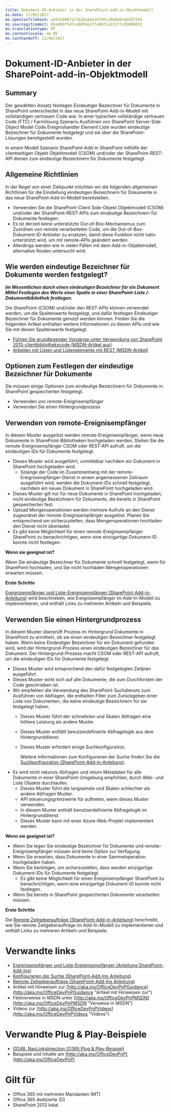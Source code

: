 ```yaml
---
title: Dokument-ID-Anbieter in der SharePoint-add-in-Objektmodell
ms.date: 11/03/2017
ms.openlocfilehash: a20320887a17b26a4eb247b6c2968b82ab5d715b
ms.sourcegitcommit: 65e885f547ca9055617fe0871a13c7fc85086032
ms.translationtype: MT
ms.contentlocale: de-DE
ms.lasthandoff: 11/06/2017
---
```

<a name="document-id-provider-in-the-sharepoint-add-in-model"></a>Dokument-ID-Anbieter in der SharePoint-add-in-Objektmodell
===================================================

<a name="summary"></a>Summary
-------

Der gewählten Ansatz festlegen Eindeutiger Bezeichner für Dokumente in SharePoint unterscheidet in das neue SharePoint-Add-in-Modell mit vollständigen vertrauen Code war. In einer typischen vollständige vertrauen Code (FTC) / Farmlösung Szenario Ausführen von SharePoint Server-Side Object Model Code Ereignishandler Element Liste wurden eindeutige Bezeichner für Dokumente festgelegt und sie über die SharePoint-Lösungen bereitgestellt wurden.

In einem Modell Szenario SharePoint-Add-in SharePoint mithilfe der clientseitigen Objekt Objektmodell (CSOM) und/oder der SharePoint-REST-API dienen zum eindeutige Bezeichnern für Dokumente festgelegt.

<a name="high-level-guidelines"></a>Allgemeine Richtlinien
---------------------

In der Regel von einer Ziehpunkt möchten wir die folgenden allgemeinen Richtlinien für die Einstellung eindeutigen Bezeichnern für Dokumente in das neue SharePoint-Add-in-Modell bereitstellen.

- Verwenden Sie die SharePoint-Client Side-Objekt Objektmodell (CSOM) und/oder der SharePoint-REST-APIs zum eindeutige Bezeichnern für Dokumente festlegen.
- Es ist derzeit keine unterstützte Out-of-Box-Mechanismus zum Zuordnen von remote verarbeiteten Code, um die Out-of-Box-Dokument-ID-Anbieter zu ersetzen, damit diese Funktion nicht nativ unterstützt wird, um mit remote-APIs geändert werden.
- Allerdings werden wie in vielen Fällen mit dem-Add-in-Objektmodell, alternative Routen untersucht wird.

<a name="how-are-unique-identifiers-set-on-documents"></a>Wie werden eindeutige Bezeichner für Dokumente werden festgelegt?
--------------------------------------------

***Im Wesentlichen durch einen eindeutigen Bezeichner für ein Dokument Mittel Festlegen des Werts einer Spalte in einer SharePoint-Liste /-Dokumentbibliothek festlegen.***  

Die SharePoint-(CSOM) und/oder den REST-APIs können verwendet werden, um die Spaltenwerte festgelegt, und dafür festlegen Eindeutiger Bezeichner für Dokumente genutzt werden können. Finden Sie die folgenden Artikel enthalten weitere Informationen zu diesen APIs und wie Sie mit diesen Spaltenwerte festgelegt.  

- [Führen Sie grundlegender Vorgänge unter Verwendung von SharePoint 2013-clientbibliothekscode (MSDN-Artikel aus)](https://msdn.microsoft.com/en-us/library/office/fp179912.aspx#BasicOps_SPListItemTasks) 
- [Arbeiten mit Listen und Listenelemente mit REST (MSDN-Artikel)](https://msdn.microsoft.com/en-us/library/office/dn292552.aspx#ListItems)

<a name="options-to-set-unique-identifiers-for-documents"></a>Optionen zum Festlegen der eindeutige Bezeichner für Dokumente
-----------------------------------------------
Sie müssen einige Optionen zum eindeutige Bezeichnern für Dokumente in SharePoint gespeicherten festgelegt.

- Verwenden von remote-Ereignisempfänger
- Verwenden Sie einen Hintergrundprozess

<a name="use-remote-event-receivers"></a>Verwenden von remote-Ereignisempfänger
--------------------------
In diesem Muster ausgelöst werden remote-Ereignisempfänger, wenn neue Dokumente in SharePoint-Bibliotheken hochgeladen werden. Stellen Sie die remote-Ereignisempfänger CSOM oder REST-API aufruft, um die eindeutigen IDs für Dokumente festgelegt.

- Dieses Muster wird ausgeführt, unmittelbar nachdem ein Dokument in SharePoint hochgeladen wird.
    + Solange der Code im Zusammenhang mit der remote-Ereignisempfänger-Dienst in einem angemessenen Zeitraum ausgeführt wird, werden die Dokument-IDs schnell festgelegt, nachdem ein neues Dokument in SharePoint hochgeladen wird.
- Dieses Muster gilt nur für neue Dokumente in SharePoint hochgeladen, nicht eindeutige Bezeichnern für Dokumente, die bereits in SharePoint gespeicherten fest.
- Upload Mengenoperationen werden mehrere Aufrufe an den Dienst zugeordnet der remote-Ereignisempfänger ausgelöst. Planen Sie entsprechend um sicherzustellen, dass Mengenoperationen hochladen den Dienst nicht überlastet.
- Es gibt keine Möglichkeit für einen remote-Ereignisempfänger SharePoint zu benachrichtigen, wenn eine einzigartige Dokument-ID konnte nicht festlegen.

**Wenn sie geeignet ist?**

Wenn Sie eindeutige Bezeichner für Dokumente schnell festgelegt, wenn für SharePoint hochladen, und Sie nicht hochladen Mengenoperationen erwarten müssen.

**Erste Schritte**

[Ereignisempfänger und Liste-Ereignisempfänger (SharePoint-Add-in-Anleitung)](event-receiver-and-list-event-receiver-sharepoint-add-in.md) wird beschrieben, wie Ereignisempfänger im Add-In-Modell zu implementieren, und enthält Links zu mehreren Artikeln und Beispiele.

<a name="use-a-background-process"></a>Verwenden Sie einen Hintergrundprozess
------------------------
In diesem Muster überprüft Prozess im Hintergrund Dokumente in SharePoint zu ermitteln, ob sie einen eindeutigen Bezeichner festgelegt haben. Wenn keine Eindeutiger Bezeichner für ein Dokument gefunden wird, wird der Hintergrund-Prozess einen eindeutigen Bezeichner für das Dokument. Der Hintergrund-Prozess macht CSOM oder REST-API aufruft, um die eindeutigen IDs für Dokumente festgelegt.

- Dieses Muster wird entsprechend den dafür festgelegten Zeitplan ausgeführt.
- Dieses Muster wirkt sich auf alle Dokumente, die zum Durchforsten der Code geschrieben ist.
- Wir empfehlen die Verwendung des SharePoint-Suchdiensts zum Ausführen von Abfragen, die enthalten Filter zum Zurückgeben einer Liste von Dokumenten, die keine eindeutige Bezeichnern für sie festgelegt haben.
    + Dieses Muster führt der schnellsten und Skalen Abfragen eine höhere Leistung als andere Muster.
    + Dieses Muster entfällt benutzerdefinierte Abfragelogik aus dem Hintergrunddienst.
    + Dieses Muster erfordert einige Suchkonfiguration.

        Weitere Informationen zum Konfigurieren der Suche finden Sie die [Suchkonfiguration (SharePoint-Add-in-Anleitung)](search-configuration-sharepoint-add-in.md).
- Es wird nicht rekursiv Abfragen und return Metadaten für alle Dokumente in einer SharePoint-Umgebung empfohlen, durch Web- und Liste Objekte durchlaufen.
    + Dieses Muster führt die langsamste und Skalen schlechter als andere Abfragen Muster.  
    + API steuerungsgrenzwerte für auftreten, wenn dieses Muster verwenden.
    + In diesem Muster enthält benutzerdefinierte Abfragelogik im Hintergrunddienst.
    + Dieses Muster kann mit einer Azure-Web-Projekt implementiert werden.

**Wenn sie geeignet ist?**

- Wenn Sie legen Sie eindeutige Bezeichner für Dokumente und remote-Ereignisempfänger müssen sind keine Option zur Verfügung.
- Wenn Sie erwarten, dass Dokumente in einer Sammeloperation hochgeladen haben.
- Wenn Sie benötigen, um sicherzustellen, dass werden einzigartige Dokument-IDs für Dokumente festgelegt.
    + Es gibt keine Möglichkeit für einen Ereignisempfänger SharePoint zu benachrichtigen, wenn eine einzigartige Dokument-ID konnte nicht festlegen.
- Wenn Sie bereits in SharePoint gespeicherten Dokumente verarbeiten müssen.

**Erste Schritte**

Die [Remote Zeitgeberaufträge (SharePoint-Add-in-Anleitung)](remote-timer-jobs-sharepoint-add-in.md) beschreibt, wie Sie remote Zeitgeberaufträge im Add-In-Modell zu implementieren und enthält Links zu mehreren Artikeln und Beispiele.

<a name="related-links"></a>Verwandte links
=============
- [Ereignisempfänger und Liste-Ereignisempfänger (Anleitung SharePoint-Add-Ins)](event-receiver-and-list-event-receiver-sharepoint-add-in.md)
- [Konfigurieren der Suche (SharePoint-Add-Ins Anleitung)](search-configuration-sharepoint-add-in.md)
- [Remote Zeitgeberaufträge (SharePoint-Add-Ins Anleitung)](remote-timer-jobs-sharepoint-add-in.md)
- Artikel mit Hinweisen zur [http://aka.ms/OfficeDevPnPGuidance](http://aka.ms/OfficeDevPnPGuidance "Artikel mit Hinweisen zur")
- Feldverweise in MSDN unter [http://aka.ms/OfficeDevPnPMSDN](http://aka.ms/OfficeDevPnPMSDN "Verweise in MSDN")
- Videos zur [http://aka.ms/OfficeDevPnPVideos](http://aka.ms/OfficeDevPnPVideos "Videos")

<a name="related-pnp-samples"></a>Verwandte Plug & Play-Beispiele
===================

- [OD4B. NavLinksInjection (O365 Plug & Play-Beispiel)](https://github.com/SharePoint/PnP/tree/master/Samples/OD4B.NavLinksInjection)
- Beispiele und Inhalte am [http://aka.ms/OfficeDevPnP](http://aka.ms/OfficeDevPnP)

<a name="applies-to"></a>Gilt für
==========
- Office 365 mit mehreren Mandanten (MT)
- Office 365 dedizierte (D)
- SharePoint 2013 lokal
